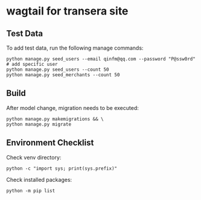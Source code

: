 wagtail for transera site
=========================

## Test Data

To add test data, run the following manage commands:

```shell
python manage.py seed_users --email qinfm@qq.com --password "P@ssw0rd" # add specific user
python manage.py seed_users --count 50
python manage.py seed_merchants --count 50
```

## Build

After model change, migration needs to be executed:

```shell
python manage.py makemigrations && \
python manage.py migrate
```

## Environment Checklist

Check venv directory:

```shell
python -c "import sys; print(sys.prefix)"
```

Check installed packages:

```shell
python -m pip list
```